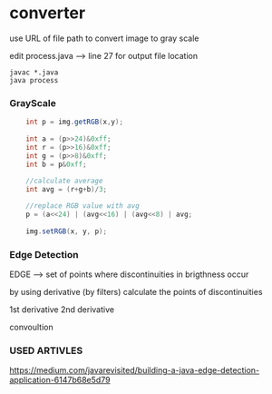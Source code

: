 # converter

use URL of file path to convert image to gray scale



edit process.java --> line 27 for output file location


```shell
javac *.java
java process
```


### GrayScale

```java
    int p = img.getRGB(x,y);
    
    int a = (p>>24)&0xff;
    int r = (p>>16)&0xff;
    int g = (p>>8)&0xff;
    int b = p&0xff;
    
    //calculate average
    int avg = (r+g+b)/3;

    //replace RGB value with avg
    p = (a<<24) | (avg<<16) | (avg<<8) | avg;
    
    img.setRGB(x, y, p);
```

### Edge Detection

EDGE --> set of points where discontinuities in brigthness occur

by using derivative (by filters) calculate the points of discontinuities

1st derivative
2nd derivative

convoultion




### USED ARTIVLES

<a>https://medium.com/javarevisited/building-a-java-edge-detection-application-6147b68e5d79</a>


